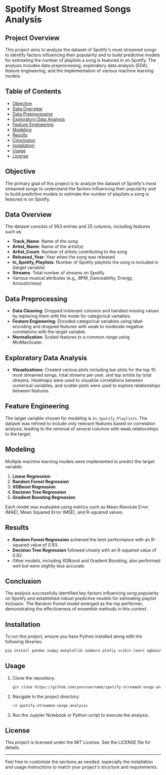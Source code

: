 # Spotify Most Streamed Songs Analysis

## Project Overview
This project aims to analyze the dataset of Spotify's most streamed songs to identify factors influencing their popularity and to build predictive models for estimating the number of playlists a song is featured in on Spotify. The analysis includes data preprocessing, exploratory data analysis (EDA), feature engineering, and the implementation of various machine learning models.

## Table of Contents
- [Objective](#objective)
- [Data Overview](#data-overview)
- [Data Preprocessing](#data-preprocessing)
- [Exploratory Data Analysis](#exploratory-data-analysis)
- [Feature Engineering](#feature-engineering)
- [Modeling](#modeling)
- [Results](#results)
- [Conclusion](#conclusion)
- [Installation](#installation)
- [Usage](#usage)
- [License](#license)

## Objective
The primary goal of this project is to analyze the dataset of Spotify's most streamed songs to understand the factors influencing their popularity and to build predictive models to estimate the number of playlists a song is featured in on Spotify.

## Data Overview
The dataset consists of 953 entries and 25 columns, including features such as:
- **Track_Name**: Name of the song
- **Artist_Name**: Name of the artist(s)
- **Artist_Count**: Number of artists contributing to the song
- **Released_Year**: Year when the song was released
- **In_Spotify_Playlists**: Number of Spotify playlists the song is included in (target variable)
- **Streams**: Total number of streams on Spotify
- Various musical attributes (e.g., BPM, Danceability, Energy, Acousticness)

## Data Preprocessing
- **Data Cleaning**: Dropped irrelevant columns and handled missing values by replacing them with the mode for categorical variables.
- **Feature Engineering**: Encoded categorical variables using label encoding and dropped features with weak to moderate negative correlations with the target variable.
- **Normalization**: Scaled features to a common range using MinMaxScaler.

## Exploratory Data Analysis
- **Visualizations**: Created various plots including bar plots for the top 10 most streamed songs, total streams per year, and top artists by total streams. Heatmaps were used to visualize correlations between numerical variables, and scatter plots were used to explore relationships between features.

## Feature Engineering
The target variable chosen for modeling is `In_Spotify_Playlists`. The dataset was refined to include only relevant features based on correlation analysis, leading to the removal of several columns with weak relationships to the target.

## Modeling
Multiple machine learning models were implemented to predict the target variable:
1. **Linear Regression**
2. **Random Forest Regression**
3. **XGBoost Regression**
4. **Decision Tree Regression**
5. **Gradient Boosting Regression**

Each model was evaluated using metrics such as Mean Absolute Error (MAE), Mean Squared Error (MSE), and R-squared values.

## Results
- **Random Forest Regression** achieved the best performance with an R-squared value of 0.93.
- **Decision Tree Regression** followed closely with an R-squared value of 0.92.
- Other models, including XGBoost and Gradient Boosting, also performed well but were slightly less accurate.

## Conclusion
The analysis successfully identified key factors influencing song popularity on Spotify and established robust predictive models for estimating playlist inclusion. The Random Forest model emerged as the top performer, demonstrating the effectiveness of ensemble methods in this context.

## Installation
To run this project, ensure you have Python installed along with the following libraries:
```bash
pip install pandas numpy matplotlib seaborn plotly scikit-learn xgboost imbalanced-learn
```

## Usage
1. Clone the repository:
   ```bash
   git clone https://github.com/yourusername/spotify-streamed-songs-analysis.git
   ```
2. Navigate to the project directory:
   ```bash
   cd spotify-streamed-songs-analysis
   ```
3. Run the Jupyter Notebook or Python script to execute the analysis.

## License
This project is licensed under the MIT License. See the LICENSE file for details.

---

Feel free to customize the sections as needed, especially the installation and usage instructions to match your project's structure and requirements.
